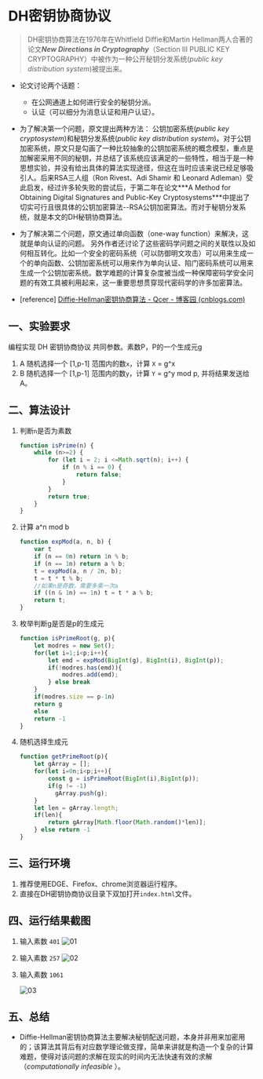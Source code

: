 # DH密钥协商协议

>  DH密钥协商算法在1976年在Whitfield Diffie和Martin Hellman两人合著的论文***New Directions in Cryptography***（Section Ⅲ PUBLIC KEY CRYPTOGRAPHY）中被作为一种公开秘钥分发系统(*public key distribution system*)被提出来。

+ 论文讨论两个话题：
  + 在公网通道上如何进行安全的秘钥分派。
  + 认证（可以细分为消息认证和用户认证）。

+ 为了解决第一个问题，原文提出两种方法：
  公钥加密系统(*public key cryptosystem*)和秘钥分发系统(*public key distribution system*)。对于公钥加密系统，原文只是勾画了一种比较抽象的公钥加密系统的概念模型，重点是加解密采用不同的秘钥，并总结了该系统应该满足的一些特性，相当于是一种思想实验，并没有给出具体的算法实现途径，但这在当时应该来说已经足够吸引人。后来RSA三人组（Ron Rivest、Adi Shamir 和 Leonard Adleman）受此启发，经过许多轮失败的尝试后，于第二年在论文***A Method for Obtaining Digital Signatures and Public-Key Cryptosystems\***中提出了切实可行且很具体的公钥加密算法--RSA公钥加密算法。而对于秘钥分发系统，就是本文的DH秘钥协商算法。

+ 为了解决第二个问题，原文通过单向函数（one-way function）来解决，这就是单向认证的问题。
  另外作者还讨论了这些密码学问题之间的关联性以及如何相互转化。比如一个安全的密码系统（可以防御明文攻击）可以用来生成一个的单向函数、公钥加密系统可以用来作为单向认证、陷门密码系统可以用来生成一个公钥加密系统。数学难题的计算复杂度被当成一种保障密码学安全问题的有效工具被利用起来，这一重要思想贯穿现代密码学的许多加密算法。

+ [reference] [Diffie-Hellman密钥协商算法 - Qcer - 博客园 (cnblogs.com)](https://www.cnblogs.com/qcblog/p/9016704.html)



## 一、实验要求

编程实现 DH 密钥协商协议 
共同参数。素数P，P的一个生成元g 

1. A 随机选择一个 [1,p-1] 范围内的数`x`，计算 `X` = g^x 
2. B 随机选择一个 [1,p-1] 范围内的数`y`，计算 `Y` = g^y mod p, 并将结果发送给A。



## 二、算法设计

1. 判断`n`是否为素数

   ```js
   function isPrime(n) {
       while (n>=2) {
           for (let i = 2; i <=Math.sqrt(n); i++) {
               if (n % i == 0) {
                   return false;
               }
           }
           return true;
       }
   }
   ```

   

2. 计算 a^n mod b

   ```js
   function expMod(a, n, b) {
       var t
       if (n == 0n) return 1n % b;
       if (n == 1n) return a % b;
       t = expMod(a, n / 2n, b);
       t = t * t % b;
       //如果n是奇数，需要多乘一次a
       if ((n & 1n) == 1n) t = t * a % b;
       return t;
   }
   ```

   

3. 枚举判断g是否是p的生成元

   ```js
   function isPrimeRoot(g, p){
       let modres = new Set();
       for(let i=1;i<p;i++){
           let emd = expMod(BigInt(g), BigInt(i), BigInt(p));
           if(!modres.has(emd)){
               modres.add(emd);
           } else break
       }
       if(modres.size == p-1n)
       return g 
       else 
       return -1
   }
   ```

   

4. 随机选择生成元

   ```js
   function getPrimeRoot(p){
       let gArray = [];
       for(let i=0n;i<p;i++){
           const g = isPrimeRoot(BigInt(i),BigInt(p));
           if(g != -1)
             gArray.push(g);
       } 
       let len = gArray.length;
       if(len){
           return gArray[Math.floor(Math.random()*len)];
       } else return -1
   }
   ```

   

## 三、运行环境

1. 推荐使用EDGE、Firefox、chrome浏览器运行程序。
2. 直接在DH密钥协商协议目录下双加打开`index.html`文件。



## 四、运行结果截图

1. 输入素数 `401`
   ![01](/images/01.jpg)

2. 输入素数 `257`
   ![02](/images/02.jpg)

3. 输入素数 `1061`

   ![03](/images/03.jpg)





## 五、总结

+ Diffie-Hellman密钥协商算法主要解决秘钥配送问题，本身并非用来加密用的；该算法其背后有对应数学理论做支撑，简单来讲就是构造一个复杂的计算难题，使得对该问题的求解在现实的时间内无法快速有效的求解（*computationally infeasible* ）。

